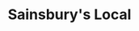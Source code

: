 ---
title: "Sainsbury's Local"
url: /edinburgh/sainsburys-local-bernard-street/
shop: convenience
---